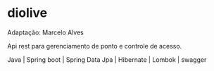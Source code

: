 # diolive
Adaptação: Marcelo Alves

Api rest para gerenciamento de ponto e controle de acesso.

Java | Spring boot | Spring Data Jpa | Hibernate | Lombok | swagger
